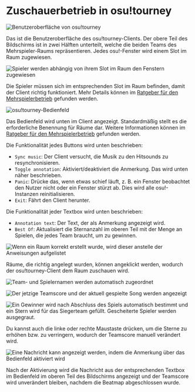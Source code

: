 # Zuschauerbetrieb in osu!tourney

![Benutzeroberfläche von osu!tourney](img/Osutourneymain.png "Grundlegende Benutzeroberfläche des osu!tourney-Clients")

Das ist die Benutzeroberfläche des osu!tourney-Clients. Der obere Teil des Bildschirms ist in zwei Hälften unterteilt, welche die beiden Teams des Mehrspieler-Raums repräsentieren.
Jedes osu!-Fenster wird einem Slot im Raum zugewiesen.

![Spieler werden abhängig von ihrem Slot im Raum den Fenstern zugewiesen](img/Osutourneywindows.png)

Die Spieler müssen sich im entsprechenden Slot im Raum befinden, damit der Client richtig funktioniert. Mehr Details können im [Ratgeber für den Mehrspielerbetrieb](/wiki/osu!tourney/Multiplayer_usage) gefunden werden.

![osu!tourney-Bedienfeld](img/Osutourneypanel.png)

Das Bedienfeld wird unten im Client angezeigt. Standardmäßig stellt es die erforderliche Benennung für Räume dar. Weitere Informationen können im [Ratgeber für den Mehrspielerbetrieb](/wiki/osu!tourney/Multiplayer_usage) gefunden werden.

Die Funktionalität jedes Buttons wird unten beschrieben:

- `Sync music`: Der Client versucht, die Musik zu den Hitsounds zu resynchronisieren.
- `Toggle annotation`: Aktiviert/deaktiviert die Anmerkung. Das wird unten näher beschrieben.
- `Panic`: Drücke das, wenn etwas schief läuft, z. B. ein Fenster beobachtet den Nutzer nicht oder ein Fenster stürzt ab. Dies wird alle osu!-Instanzen reinitialisieren.
- `Exit`: Fährt den Client herunter.

Die Funktionalität jeder Textbox wird unten beschrieben:

- `Annotation text`: Der Text, der als Anmerkung angezeigt wird.
- `Best Of`: Aktualisiert die Sternanzahl im oberen Teil mit der Menge an Spielen, die jedes Team braucht, um zu gewinnen.

![Wenn ein Raum korrekt erstellt wurde, wird dieser anstelle der Anweisungen aufgelistet](img/Osutourneyroomlist.png)

Räume, die richtig angelegt wurden, können angeklickt werden, wodurch der osu!tourney-Client dem Raum zuschauen wird.

![Team- und Spielernamen werden automatisch zugeordnet](img/Osutourneyidle.png)

![Der jetzige Teamscore und der aktuell gespielte Song werden angezeigt](img/Osutourneyspectate.png)

![Ein Gewinner wird nach Abschluss des Spiels automatisch bestimmt und ein Stern wird für das Siegerteam gefüllt. Gescheiterte Spieler werden ausgegraut.](img/Osutourneyresults.png)

Du kannst auch die linke oder rechte Maustaste drücken, um die Sterne zu erhöhen bzw. zu verringern, wodurch der Teamscore manuell verändert wird.

![Eine Nachricht kann angezeigt werden, indem die Anmerkung über das Bedienfeld aktiviert wird](img/Osutourneywarmup.png)

Nach der Aktivierung wird die Nachricht aus der entsprechenden Textbox im Bedienfeld im oberen Teil des Bildschirms angezeigt und der Teamscore wird unverändert bleiben, nachdem die Beatmap abgeschlossen wurde.
